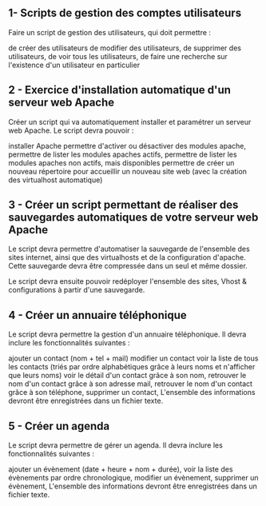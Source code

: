 
## 1- Scripts de gestion des comptes utilisateurs 
Faire un script de gestion des utilisateurs, qui doit permettre :

de créer des utilisateurs
de modifier des utilisateurs,
de supprimer des utilisateurs,
de voir tous les utilisateurs,
de faire une recherche sur l'existence d'un utilisateur en particulier


## 2 - Exercice d'installation automatique d'un serveur web Apache
Créer un script qui va automatiquement installer et paramétrer un serveur web Apache. Le script devra pouvoir :

installer Apache
permettre d'activer ou désactiver des modules apache,
permettre de lister les modules apaches actifs,
permettre de lister les modules apaches non actifs, mais disponibles
permettre de créer un nouveau répertoire pour accueillir un nouveau site web (avec la création des virtualhost automatique)


## 3 - Créer un script permettant de réaliser des sauvegardes automatiques de votre serveur web Apache 
Le script devra permettre d'automatiser la sauvegarde de l'ensemble des sites internet, ainsi que des virtualhosts et de la configuration d'apache. Cette sauvegarde devra être compressée dans un seul et même dossier.

Le script devra ensuite pouvoir redéployer l'ensemble des sites, Vhost & configurations à partir d'une sauvegarde.


## 4 - Créer un annuaire téléphonique 
Le script devra permettre la gestion d'un annuaire téléphonique. Il devra inclure les fonctionnalités suivantes :

ajouter un contact (nom + tel + mail)
modifier un contact
voir la liste de tous les contacts (triés par ordre alphabétiques grâce à leurs noms et n'afficher que leurs noms)
voir le détail d'un contact grâce à son nom,
retrouver le nom d'un contact grâce à son adresse mail,
retrouver le nom d'un contact grâce à son téléphone,
supprimer un contact,
L'ensemble des informations devront être enregistrées dans un fichier texte.

## 5 - Créer un agenda 
Le script devra permettre de gérer un agenda. Il devra inclure les fonctionnalités suivantes :

ajouter un évènement (date + heure + nom + durée),
voir la liste des évènements par ordre chronologique,
modifier un évènement,
supprimer un évènement,
L'ensemble des informations devront être enregistrées dans un fichier texte.
